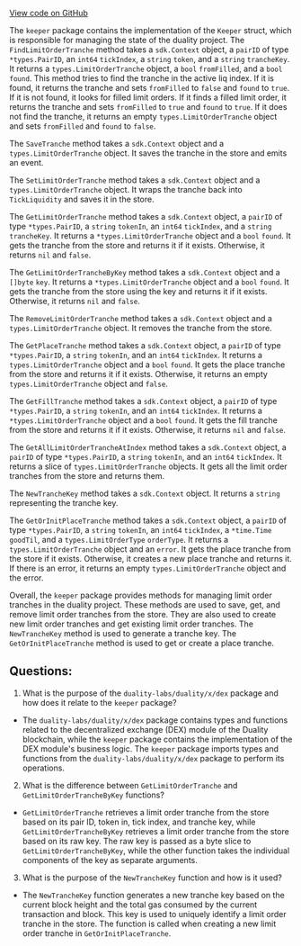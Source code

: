 [View code on GitHub](https://github.com/duality-labs/duality/dex/keeper/limit_order_tranche.go)

The `keeper` package contains the implementation of the `Keeper` struct, which is responsible for managing the state of the duality project. The `FindLimitOrderTranche` method takes a `sdk.Context` object, a `pairID` of type `*types.PairID`, an `int64` `tickIndex`, a `string` `token`, and a `string` `trancheKey`. It returns a `types.LimitOrderTranche` object, a `bool` `fromFilled`, and a `bool` `found`. This method tries to find the tranche in the active liq index. If it is found, it returns the tranche and sets `fromFilled` to `false` and `found` to `true`. If it is not found, it looks for filled limit orders. If it finds a filled limit order, it returns the tranche and sets `fromFilled` to `true` and `found` to `true`. If it does not find the tranche, it returns an empty `types.LimitOrderTranche` object and sets `fromFilled` and `found` to `false`.

The `SaveTranche` method takes a `sdk.Context` object and a `types.LimitOrderTranche` object. It saves the tranche in the store and emits an event.

The `SetLimitOrderTranche` method takes a `sdk.Context` object and a `types.LimitOrderTranche` object. It wraps the tranche back into `TickLiquidity` and saves it in the store.

The `GetLimitOrderTranche` method takes a `sdk.Context` object, a `pairID` of type `*types.PairID`, a `string` `tokenIn`, an `int64` `tickIndex`, and a `string` `trancheKey`. It returns a `*types.LimitOrderTranche` object and a `bool` `found`. It gets the tranche from the store and returns it if it exists. Otherwise, it returns `nil` and `false`.

The `GetLimitOrderTrancheByKey` method takes a `sdk.Context` object and a `[]byte` `key`. It returns a `*types.LimitOrderTranche` object and a `bool` `found`. It gets the tranche from the store using the key and returns it if it exists. Otherwise, it returns `nil` and `false`.

The `RemoveLimitOrderTranche` method takes a `sdk.Context` object and a `types.LimitOrderTranche` object. It removes the tranche from the store.

The `GetPlaceTranche` method takes a `sdk.Context` object, a `pairID` of type `*types.PairID`, a `string` `tokenIn`, and an `int64` `tickIndex`. It returns a `types.LimitOrderTranche` object and a `bool` `found`. It gets the place tranche from the store and returns it if it exists. Otherwise, it returns an empty `types.LimitOrderTranche` object and `false`.

The `GetFillTranche` method takes a `sdk.Context` object, a `pairID` of type `*types.PairID`, a `string` `tokenIn`, and an `int64` `tickIndex`. It returns a `*types.LimitOrderTranche` object and a `bool` `found`. It gets the fill tranche from the store and returns it if it exists. Otherwise, it returns `nil` and `false`.

The `GetAllLimitOrderTrancheAtIndex` method takes a `sdk.Context` object, a `pairID` of type `*types.PairID`, a `string` `tokenIn`, and an `int64` `tickIndex`. It returns a slice of `types.LimitOrderTranche` objects. It gets all the limit order tranches from the store and returns them.

The `NewTrancheKey` method takes a `sdk.Context` object. It returns a `string` representing the tranche key.

The `GetOrInitPlaceTranche` method takes a `sdk.Context` object, a `pairID` of type `*types.PairID`, a `string` `tokenIn`, an `int64` `tickIndex`, a `*time.Time` `goodTil`, and a `types.LimitOrderType` `orderType`. It returns a `types.LimitOrderTranche` object and an `error`. It gets the place tranche from the store if it exists. Otherwise, it creates a new place tranche and returns it. If there is an error, it returns an empty `types.LimitOrderTranche` object and the error.

Overall, the `keeper` package provides methods for managing limit order tranches in the duality project. These methods are used to save, get, and remove limit order tranches from the store. They are also used to create new limit order tranches and get existing limit order tranches. The `NewTrancheKey` method is used to generate a tranche key. The `GetOrInitPlaceTranche` method is used to get or create a place tranche.
## Questions: 
 1. What is the purpose of the `duality-labs/duality/x/dex` package and how does it relate to the `keeper` package?
- The `duality-labs/duality/x/dex` package contains types and functions related to the decentralized exchange (DEX) module of the Duality blockchain, while the `keeper` package contains the implementation of the DEX module's business logic. The `keeper` package imports types and functions from the `duality-labs/duality/x/dex` package to perform its operations.

2. What is the difference between `GetLimitOrderTranche` and `GetLimitOrderTrancheByKey` functions?
- `GetLimitOrderTranche` retrieves a limit order tranche from the store based on its pair ID, token in, tick index, and tranche key, while `GetLimitOrderTrancheByKey` retrieves a limit order tranche from the store based on its raw key. The raw key is passed as a byte slice to `GetLimitOrderTrancheByKey`, while the other function takes the individual components of the key as separate arguments.

3. What is the purpose of the `NewTrancheKey` function and how is it used?
- The `NewTrancheKey` function generates a new tranche key based on the current block height and the total gas consumed by the current transaction and block. This key is used to uniquely identify a limit order tranche in the store. The function is called when creating a new limit order tranche in `GetOrInitPlaceTranche`.